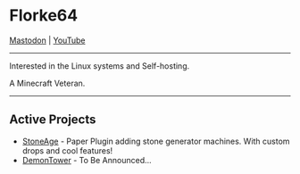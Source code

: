 # Florke64

[Mastodon](https://mastodon.social/@florke64) | [YouTube](https://youtube.com/@Florke64)

---

Interested in the Linux systems and Self-hosting.

A Minecraft Veteran.

---

## Active Projects

- [StoneAge](https://github.com/Florke64/StoneAge) - Paper Plugin adding stone generator machines. With custom drops and cool features!
- [DemonTower](https://github.com/Florke64) - To Be Announced...
